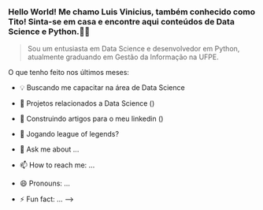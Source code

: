 ### Hello World! Me chamo Luis Vinicius, também conhecido como Tito! Sinta-se em casa e encontre aqui conteúdos de Data Science e Python.👋🏾

> Sou um entusiasta em Data Science e desenvolvedor em Python, atualmente graduando em Gestão da Informação na UFPE.

O que tenho feito nos últimos meses: 

- 💡 Buscando me capacitar na área de Data Science 
- 📌 Projetos relacionados a Data Science ()
- 📝 Construindo artigos para o meu linkedin ()
- 🙈 Jogando league of legends? 

- 💬 Ask me about ...
- 📫 How to reach me: ...
- 😄 Pronouns: ...
- ⚡ Fun fact: ...
-->
